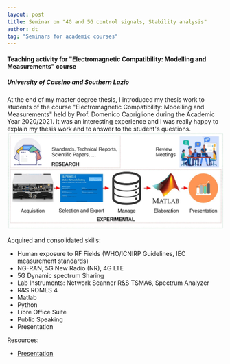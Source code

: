 ```yaml
---
layout: post
title: Seminar on "4G and 5G control signals, Stability analysis" 
author: dt
tag: "Seminars for academic courses"
---
```

#### Teaching activity for "Electromagnetic Compatibility: Modelling and Measurements" course
##### University of Cassino and Southern Lazio

At the end of my master degree thesis, I introduced my thesis work to students of the course "Electromagnetic Compatibility: Modelling and Measurements" held by Prof. Domenico Capriglione during the Academic Year 2020/2021. It was an interesting experience and I was really happy to explain my thesis work and to answer to the student's questions.
<img src="/assets/img/2021-05-24-unicas-electromagneticCompatibility_teaching1.jpg" class="img-fluid" alt="Thesis workflow image">

Acquired and consolidated skills:
* Human exposure to RF Fields (WHO/ICNIRP Guidelines, IEC measurement standards)
* NG-RAN, 5G New Radio (NR), 4G LTE
* 5G Dynamic spectrum Sharing
* Lab Instruments: Network Scanner R&S TSMA6, Spectrum Analyzer 
* R&S ROMES 4
* Matlab
* Python
* Libre Office Suite
* Public Speaking
* Presentation

Resources:
* [Presentation](/assets/pdf/2021-05-24-unicas-electromagneticCompatibility_teaching-5G.pdf)